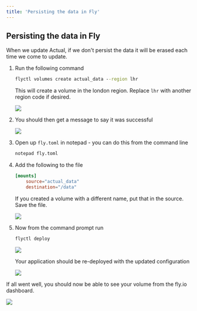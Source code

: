 ```yaml
---
title: 'Persisting the data in Fly'
---
```


## Persisting the data in Fly

When we update Actual, if we don't persist the data it will be erased each time we come to update.

1. Run the following command

   ```cmd
   flyctl volumes create actual_data --region lhr
   ```

   This will create a volume in the london region. Replace `lhr` with another region code if
   desired.

   ![](/img/cmd-19.png)

1. You should then get a message to say it was successful

   ![](/img/cmd-20.png)

1. Open up `fly.toml` in notepad - you can do this from the command line
   ```cmd
   notepad fly.toml
   ```
1. Add the following to the file

   ```toml
   [mounts]
       source="actual_data"
       destination="/data"
   ```

   If you created a volume with a different name, put that in the source. Save the file.

   ![](/img/cmd-21.png)

1. Now from the command prompt run

   ```cmd
   flyctl deploy
   ```

   ![](/img/cmd-22.png)

   Your application should be re-deployed with the updated configuration

   ![](/img/cmd-23.png)

If all went well, you should now be able to see your volume from the fly.io dashboard.

![](/img/fly-dash-3.png)
